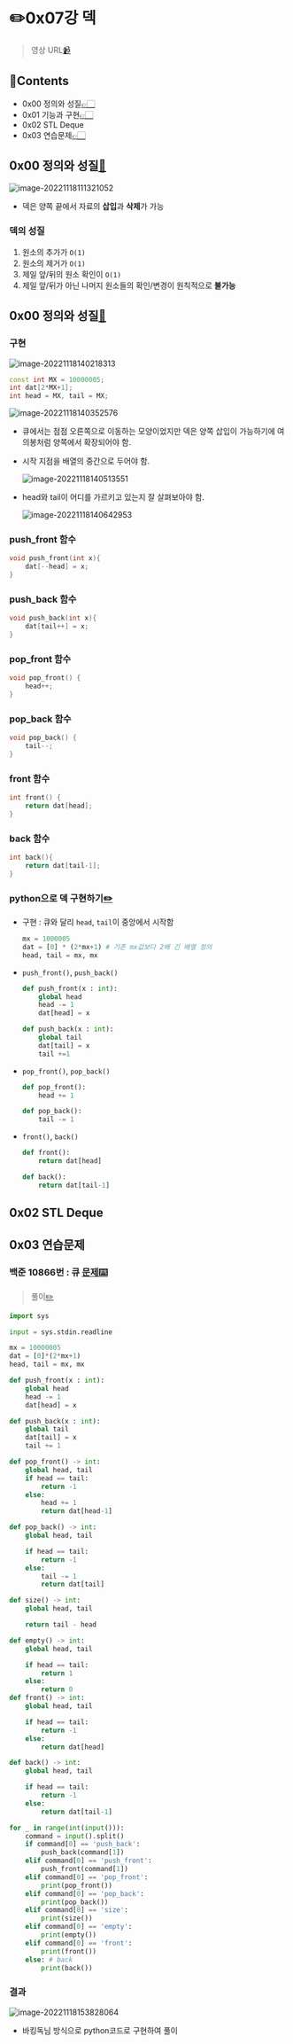 # ✏️0x07강 덱

> 영상 URL[📹](https://youtu.be/0mEzJ4S1d8o)

## 📑Contents<a id='contents'></a>

* 0x00 정의와 성질[👉🏻](#0x00)
* 0x01 기능과 구현[👉🏻](#0x01)
* 0x02 STL Deque
* 0x03 연습문제[👉🏻](#0x03)

## 0x00 정의와 성질[📑](#contents)<a id='0x00'></a>

![image-20221118111321052](images/image-20221118111321052.png)

* 덱은 양쪽 끝에서 자료의 **삽입**과 **삭제**가 가능

### 덱의 성질

1. 원소의 추가가 `O(1)`
2. 원소의 제거가 `O(1)`
3. 제일 앞/뒤의 원소 확인이 `O(1)`
4. 제일 앞/뒤가 아닌 나머지 원소들의 확인/변경이 원칙적으로 **불가능**

## 0x00 정의와 성질[📑](#contents)<a id='0x00'></a>

### 구현

![image-20221118140218313](images/image-20221118140218313.png)

```c++
const int MX = 10000005;
int dat[2*MX+1];
int head = MX, tail = MX;
```

![image-20221118140352576](images/image-20221118140352576-16687478345361.png)

* 큐에서는 점점 오른쪽으로 이동하는 모양이었지만 덱은 양쪽 삽입이 가능하기에 여의봉처럼 양쪽에서 확장되어야 함.
* 시작 지점을 배열의 중간으로 두어야 함.
  
  ![image-20221118140513551](images/image-20221118140513551.png)
  
* head와 tail이 어디를 가르키고 있는지 잘 살펴보아야 함.

  ![image-20221118140642953](images/image-20221118140642953.png)

### push_front 함수

```c++
void push_front(int x){
    dat[--head] = x;
}
```

### push_back 함수

```c++
void push_back(int x){
    dat[tail++] = x;
}
```

### pop_front 함수

```c++
void pop_front() {
    head++;
}
```

### pop_back 함수

```c++
void pop_back() {
    tail--;
}
```

### front 함수

```c++
int front() {
    return dat[head];
}
```

### back 함수

```c++
int back(){
    return dat[tail-1];
}
```

### python으로 덱 구현하기[✏️](0x07_deque_test.py)

* 구현 : 큐와 달리 `head`, `tail`이 중앙에서 시작함

  ```python
  mx = 1000005
  dat = [0] * (2*mx+1) # 기존 mx값보다 2배 긴 배열 정의
  head, tail = mx, mx
  ```

* `push_front()`, `push_back()`

  ```python
  def push_front(x : int):
      global head
      head -= 1
      dat[head] = x
  
  def push_back(x : int):
      global tail
      dat[tail] = x
      tail +=1
  ```

* `pop_front()`, `pop_back()`

  ```python
  def pop_front():
      head += 1
  
  def pop_back():
      tail -= 1
  ```

* `front()`, `back()`

  ```python
  def front():
      return dat[head]
  
  def back():
      return dat[tail-1]
  ```

## 0x02 STL Deque



## 0x03 연습문제

### 백준 10866번 : 큐 [문제⌨️](https://www.acmicpc.net/problem/10866)

> 풀이[✏️](../acmicpc/re_10866/re_10866.md)

```python
import sys

input = sys.stdin.readline

mx = 10000005
dat = [0]*(2*mx+1)
head, tail = mx, mx

def push_front(x : int):
    global head
    head -= 1
    dat[head] = x

def push_back(x : int):
    global tail
    dat[tail] = x
    tail += 1

def pop_front() -> int:
    global head, tail
    if head == tail:
        return -1
    else:
        head += 1
        return dat[head-1]

def pop_back() -> int:
    global head, tail

    if head == tail:
        return -1
    else:
        tail -= 1
        return dat[tail]

def size() -> int:
    global head, tail

    return tail - head

def empty() -> int:
    global head, tail

    if head == tail:
        return 1
    else:
        return 0
def front() -> int:
    global head, tail

    if head == tail:
        return -1
    else:
        return dat[head]

def back() -> int:
    global head, tail

    if head == tail:
        return -1
    else:
        return dat[tail-1]

for _ in range(int(input())):
    command = input().split()
    if command[0] == 'push_back':
        push_back(command[1])
    elif command[0] == 'push_front':
        push_front(command[1])
    elif command[0] == 'pop_front':
        print(pop_front())
    elif command[0] == 'pop_back':
        print(pop_back())
    elif command[0] == 'size':
        print(size())
    elif command[0] == 'empty':
        print(empty())
    elif command[0] == 'front':
        print(front())
    else: # back
        print(back())
```

### 결과

![image-20221118153828064](images/image-20221118153828064.png)

* 바킹독님 방식으로 python코드로 구현하여 풀이